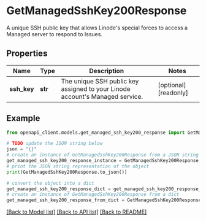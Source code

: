 # GetManagedSshKey200Response

A unique SSH public key that allows Linode's special forces to access a Managed server to respond to Issues.

## Properties

Name | Type | Description | Notes
------------ | ------------- | ------------- | -------------
**ssh_key** | **str** | The unique SSH public key assigned to your Linode account&#39;s Managed service. | [optional] [readonly] 

## Example

```python
from openapi_client.models.get_managed_ssh_key200_response import GetManagedSshKey200Response

# TODO update the JSON string below
json = "{}"
# create an instance of GetManagedSshKey200Response from a JSON string
get_managed_ssh_key200_response_instance = GetManagedSshKey200Response.from_json(json)
# print the JSON string representation of the object
print(GetManagedSshKey200Response.to_json())

# convert the object into a dict
get_managed_ssh_key200_response_dict = get_managed_ssh_key200_response_instance.to_dict()
# create an instance of GetManagedSshKey200Response from a dict
get_managed_ssh_key200_response_from_dict = GetManagedSshKey200Response.from_dict(get_managed_ssh_key200_response_dict)
```
[[Back to Model list]](../README.md#documentation-for-models) [[Back to API list]](../README.md#documentation-for-api-endpoints) [[Back to README]](../README.md)


